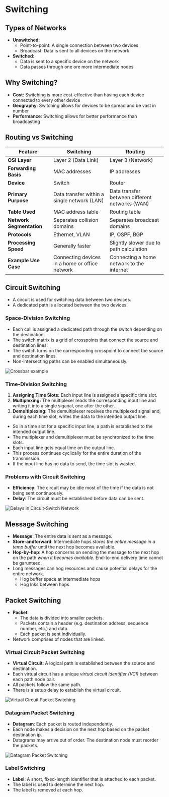 # Switching

## Types of Networks

- **Unswitched**:
  - Point-to-point: A single connection between two devices
  - Broadcast: Data is sent to all devices on the network
- **Switched**:
  - Data is sent to a specific device on the network
  - Data passes through one ore more intermediate nodes

## Why Switching?

- **Cost**: Switching is more cost-effective than having each device connected to every other device
- **Geography**: Switching allows for devices to be spread and be vast in number
- **Performance**: Switching allows for better performance than broadcasting

## Routing vs Switching

| **Feature**              | **Switching**                                  | **Routing**                                    |
| ------------------------ | ---------------------------------------------- | ---------------------------------------------- |
| **OSI Layer**            | Layer 2 (Data Link)                            | Layer 3 (Network)                              |
| **Forwarding Basis**     | MAC addresses                                  | IP addresses                                   |
| **Device**               | Switch                                         | Router                                         |
| **Primary Purpose**      | Data transfer within a single network (LAN)    | Data transfer between different networks (WAN) |
| **Table Used**           | MAC address table                              | Routing table                                  |
| **Network Segmentation** | Separates collision domains                    | Separates broadcast domains                    |
| **Protocols**            | Ethernet, VLAN                                 | IP, OSPF, BGP                                  |
| **Processing Speed**     | Generally faster                               | Slightly slower due to path calculation        |
| **Example Use Case**     | Connecting devices in a home or office network | Connecting a home network to the internet      |

## Circuit Switching

- A circuit is used for switching data between two devices.
- A dedicated path is allocated between the two devices.

### Space-Division Switching

- Each call is assigned a dedicated path through the switch depending on the destination.
- The switch matrix is a grid of crosspoints that connect the source and destination lines.
- The switch turns on the corresponding crosspoint to connect the source and destination lines.
- Non-intersecting paths can be enabled simultaneously.

![Crossbar example](image-11.png)

### Time-Division Switching

1. **Assigning Time Slots:** Each input line is assigned a specific time slot.
2. **Multiplexing:** The multiplexer reads the corresponding input line and writing it into a single siganal, one after the other.
3. **Demultiplexing:** The demultiplexer receives the multiplexed signal and, during each time slot, writes the data to the intended output line.

- So in a time slot for a specific input line, a path is established to the intended output line.
- The multiplexer and demultiplexer must be synchronized to the time slots.
- Each input line gets equal time on the output line.
- This process continues cyclically for the entire duration of the transmission.
- If the input line has no data to send, the time slot is wasted.

### Problems with Circuit Switching

- **Efficiency**: The circuit may be idle most of the time if the data is not being sent continuously.
- **Delay**: The circuit must be established before data can be sent.

![Delays in Circuit-Switch Network](image-12.png)

## Message Switching

- **Message**: The entire data is sent as a message.
- **Store-andforward**: Intermediate hops _stores the entire message in a temp buffer_ until the next hop becomes available.
- **Hop-by-hop**: A hop concerns on sending the message to the next hop on the path _when it becomes available_. End-to-end delivery time cannot be garunteed.
- Long messages can hog resources and cause potential delays for the entire network.
  - Hog buffer space at intermediate hops
  - Hog lnks between hops

## Packet Switching

- **Packet**: 
  - The data is divided into smaller packets.
  - Packets contain a header (e.g. destination address, sequence number, etc.) and data.
  - Each packet is sent individually.
- Network comprises of nodes that are linked.

### Virtual Circuit Packet Switching

- **Virtual Circuit**: A logical path is established between the source and destination.
- Each virtual circuit has a unique _virtual circuit identifier (VCI)_ between each path node pair.
- All packets follow the same path.
- There is a setup delay to establish the virtual circuit.

![Virtual Circuit Packet Switching](image-13.png)

### Datagram Packet Switching

- **Datagram**: Each packet is routed independently.
- Each node makes a decision on the next hop based on the packet destination ip.
- Datagrams may arrive out of order. The destination node must reorder the packets.

![Datagram Packet Switching](image-14.png)

### Label Switching

- **Label**: A short, fixed-length identifier that is attached to each packet.
- The label is used to determine the next hop.
- The label is removed at each hop.
